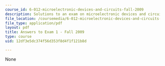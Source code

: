 ```yaml
---
course_id: 6-012-microelectronic-devices-and-circuits-fall-2009
description: Solutions to an exam on microelectronic devices and circuits.
file_location: /coursemedia/6-012-microelectronic-devices-and-circuits-fall-2009/12df3e5dc374f56d353f8d4f1f121b8d_MIT6_012F09_exam1_sol.pdf
file_type: application/pdf
layout: pdf
title: Answers to Exam 1 - Fall 2009
type: course
uid: 12df3e5dc374f56d353f8d4f1f121b8d

---
```

None